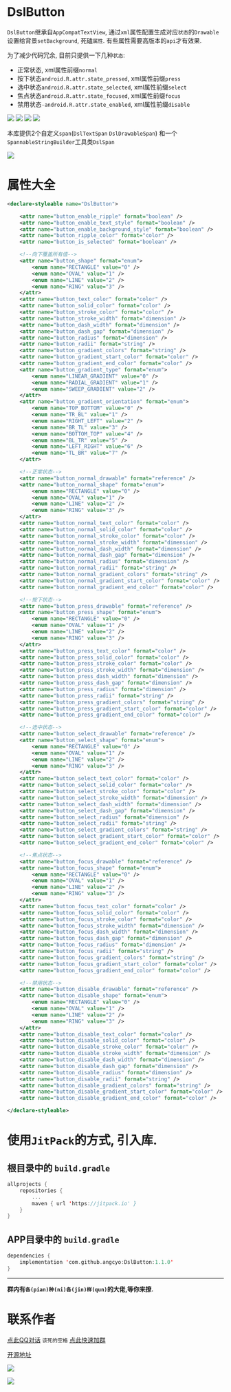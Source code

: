 # DslButton
`DslButton`继承自`AppCompatTextView`, 通过`xml`属性配置生成对应`状态`的`Drawable`设置给背景`setBackground`, 死磕`属性`. 有些属性需要高版本的`api`才有效果.

为了减少代码冗余, 目前只提供一下几种`状态`:

- 正常状态, xml属性前缀`normal`
- 按下状态`android.R.attr.state_pressed`, xml属性前缀`press`
- 选中状态`android.R.attr.state_selected`, xml属性前缀`select`
- 焦点状态`android.R.attr.state_focused`, xml属性前缀`focus`
- 禁用状态`-android.R.attr.state_enabled`, xml属性前缀`disable`


![](https://img.shields.io/badge/License-MIT-EA66AC) ![](https://img.shields.io/badge/Api-11+-FA773C) ![](https://img.shields.io/badge/AndroidX-yes-DA883C)
![](https://img.shields.io/badge/Kotlin-yes-B0C909)


本库提供2个自定义`span`(`DslTextSpan` `DslDrawableSpan`) 和一个`SpannableStringBuilder`工具类`DslSpan`

![](https://raw.githubusercontent.com/angcyo/DslButton/master/png/button.png)

# 属性大全

```xml
<declare-styleable name="DslButton">

    <attr name="button_enable_ripple" format="boolean" />
    <attr name="button_enable_text_style" format="boolean" />
    <attr name="button_enable_background_style" format="boolean" />
    <attr name="button_ripple_color" format="color" />
    <attr name="button_is_selected" format="boolean" />

    <!--向下覆盖所有值-->
    <attr name="button_shape" format="enum">
        <enum name="RECTANGLE" value="0" />
        <enum name="OVAL" value="1" />
        <enum name="LINE" value="2" />
        <enum name="RING" value="3" />
    </attr>
    <attr name="button_text_color" format="color" />
    <attr name="button_solid_color" format="color" />
    <attr name="button_stroke_color" format="color" />
    <attr name="button_stroke_width" format="dimension" />
    <attr name="button_dash_width" format="dimension" />
    <attr name="button_dash_gap" format="dimension" />
    <attr name="button_radius" format="dimension" />
    <attr name="button_radii" format="string" />
    <attr name="button_gradient_colors" format="string" />
    <attr name="button_gradient_start_color" format="color" />
    <attr name="button_gradient_end_color" format="color" />
    <attr name="button_gradient_type" format="enum">
        <enum name="LINEAR_GRADIENT" value="0" />
        <enum name="RADIAL_GRADIENT" value="1" />
        <enum name="SWEEP_GRADIENT" value="2" />
    </attr>
    <attr name="button_gradient_orientation" format="enum">
        <enum name="TOP_BOTTOM" value="0" />
        <enum name="TR_BL" value="1" />
        <enum name="RIGHT_LEFT" value="2" />
        <enum name="BR_TL" value="3" />
        <enum name="BOTTOM_TOP" value="4" />
        <enum name="BL_TR" value="5" />
        <enum name="LEFT_RIGHT" value="6" />
        <enum name="TL_BR" value="7" />
    </attr>

    <!--正常状态-->
    <attr name="button_normal_drawable" format="reference" />
    <attr name="button_normal_shape" format="enum">
        <enum name="RECTANGLE" value="0" />
        <enum name="OVAL" value="1" />
        <enum name="LINE" value="2" />
        <enum name="RING" value="3" />
    </attr>
    <attr name="button_normal_text_color" format="color" />
    <attr name="button_normal_solid_color" format="color" />
    <attr name="button_normal_stroke_color" format="color" />
    <attr name="button_normal_stroke_width" format="dimension" />
    <attr name="button_normal_dash_width" format="dimension" />
    <attr name="button_normal_dash_gap" format="dimension" />
    <attr name="button_normal_radius" format="dimension" />
    <attr name="button_normal_radii" format="string" />
    <attr name="button_normal_gradient_colors" format="string" />
    <attr name="button_normal_gradient_start_color" format="color" />
    <attr name="button_normal_gradient_end_color" format="color" />

    <!--按下状态-->
    <attr name="button_press_drawable" format="reference" />
    <attr name="button_press_shape" format="enum">
        <enum name="RECTANGLE" value="0" />
        <enum name="OVAL" value="1" />
        <enum name="LINE" value="2" />
        <enum name="RING" value="3" />
    </attr>
    <attr name="button_press_text_color" format="color" />
    <attr name="button_press_solid_color" format="color" />
    <attr name="button_press_stroke_color" format="color" />
    <attr name="button_press_stroke_width" format="dimension" />
    <attr name="button_press_dash_width" format="dimension" />
    <attr name="button_press_dash_gap" format="dimension" />
    <attr name="button_press_radius" format="dimension" />
    <attr name="button_press_radii" format="string" />
    <attr name="button_press_gradient_colors" format="string" />
    <attr name="button_press_gradient_start_color" format="color" />
    <attr name="button_press_gradient_end_color" format="color" />

    <!--选中状态-->
    <attr name="button_select_drawable" format="reference" />
    <attr name="button_select_shape" format="enum">
        <enum name="RECTANGLE" value="0" />
        <enum name="OVAL" value="1" />
        <enum name="LINE" value="2" />
        <enum name="RING" value="3" />
    </attr>
    <attr name="button_select_text_color" format="color" />
    <attr name="button_select_solid_color" format="color" />
    <attr name="button_select_stroke_color" format="color" />
    <attr name="button_select_stroke_width" format="dimension" />
    <attr name="button_select_dash_width" format="dimension" />
    <attr name="button_select_dash_gap" format="dimension" />
    <attr name="button_select_radius" format="dimension" />
    <attr name="button_select_radii" format="string" />
    <attr name="button_select_gradient_colors" format="string" />
    <attr name="button_select_gradient_start_color" format="color" />
    <attr name="button_select_gradient_end_color" format="color" />

    <!--焦点状态-->
    <attr name="button_focus_drawable" format="reference" />
    <attr name="button_focus_shape" format="enum">
        <enum name="RECTANGLE" value="0" />
        <enum name="OVAL" value="1" />
        <enum name="LINE" value="2" />
        <enum name="RING" value="3" />
    </attr>
    <attr name="button_focus_text_color" format="color" />
    <attr name="button_focus_solid_color" format="color" />
    <attr name="button_focus_stroke_color" format="color" />
    <attr name="button_focus_stroke_width" format="dimension" />
    <attr name="button_focus_dash_width" format="dimension" />
    <attr name="button_focus_dash_gap" format="dimension" />
    <attr name="button_focus_radius" format="dimension" />
    <attr name="button_focus_radii" format="string" />
    <attr name="button_focus_gradient_colors" format="string" />
    <attr name="button_focus_gradient_start_color" format="color" />
    <attr name="button_focus_gradient_end_color" format="color" />

    <!--禁用状态-->
    <attr name="button_disable_drawable" format="reference" />
    <attr name="button_disable_shape" format="enum">
        <enum name="RECTANGLE" value="0" />
        <enum name="OVAL" value="1" />
        <enum name="LINE" value="2" />
        <enum name="RING" value="3" />
    </attr>
    <attr name="button_disable_text_color" format="color" />
    <attr name="button_disable_solid_color" format="color" />
    <attr name="button_disable_stroke_color" format="color" />
    <attr name="button_disable_stroke_width" format="dimension" />
    <attr name="button_disable_dash_width" format="dimension" />
    <attr name="button_disable_dash_gap" format="dimension" />
    <attr name="button_disable_radius" format="dimension" />
    <attr name="button_disable_radii" format="string" />
    <attr name="button_disable_gradient_colors" format="string" />
    <attr name="button_disable_gradient_start_color" format="color" />
    <attr name="button_disable_gradient_end_color" format="color" />

</declare-styleable>
```

# 使用`JitPack`的方式, 引入库.

## 根目录中的 `build.gradle`

```kotlin
allprojects {
    repositories {
        ...
        maven { url 'https://jitpack.io' }
    }
}
```

## APP目录中的 `build.gradle`

```kotlin
dependencies {
    implementation 'com.github.angcyo:DslButton:1.1.0'
}
```

---
**群内有`各(pian)种(ni)各(jin)样(qun)`的大佬,等你来撩.**

# 联系作者

[点此QQ对话](http://wpa.qq.com/msgrd?v=3&uin=664738095&site=qq&menu=yes)  `该死的空格`    [点此快速加群](https://shang.qq.com/wpa/qunwpa?idkey=cbcf9a42faf2fe730b51004d33ac70863617e6999fce7daf43231f3cf2997460)

[开源地址](https://github.com/angcyo/DslAdapter)

![](https://gitee.com/angcyo/res/raw/master/code/all_in1.jpg)

![](https://gitee.com/angcyo/res/raw/master/code/all_in2.jpg)
